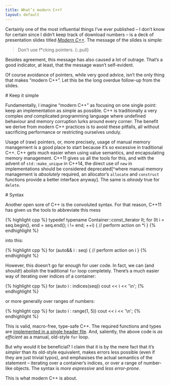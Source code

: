 ```yaml
---
title: What’s modern C++?
layout: default
---
```

<section>

Certainly one of the most influential things I’ve ever published – I don’t know
for certain since I didn’t keep track of download numbers – is a deck of
presentation slides titled *[Modern C++][]*. The message of the slides is
simple:

> Don’t use f\*cking pointers.
{:.pull}

Besides agreement, this message has also caused a lot of outrage. That’s a good
indicator, at least, that the message wasn’t self-evident.

Of course avoidance of pointers, while very good advice, isn’t the only thing
that makes “modern C++”. Let this be the long overdue follow-up from the
slides.

[Modern C++]: http://klmr.me/slides/modern-cpp/
</section>

<section>
# Keep it simple

Fundamentally, I imagine “modern C++” as focusing on one single point: keep an
implementation as simple as possible. C++ is traditionally a very complex *and*
complicated programming language where undefined behaviour and memory
corruption lurks around every corner. The benefit we derive from modern C++
practices is to avoid these pitfalls, all without sacrificing performance or
restricting ourselves unduly.

Usage of (raw) pointers, or, more precisely, usage of manual memory management
is a good place to start because it’s so excessive in traditional C++. C++ gets
much easier when using value semantics, and encapsulating memory management.
C++11 gives us all the tools for this, and with the advent of `std::make_unique`
in C++14, the direct use of `new` in implementations should be considered
deprecated[^where manual memory management is *absolutely* required, an
allocator’s `allocate` and `construct` functions provide a better interface
anyway]. The same is *already* true for `delete`.
</section>

<section>
# Syntax

Another open sore of C++ is the convoluted syntax. For that reason, C++11 has
given us the tools to abbreviate this mess

{% highlight cpp %}
typedef typename Container::const_iterator It;
for (It i = seq.begin(), end = seq.end(); i != end; ++i) {
    // perform action on *i
}
{% endhighlight %}

into this:

{% highlight cpp %}
for (auto&& i : seq) {
    // perform action on i
}
{% endhighlight %}

However, this doesn’t go far enough for user code. In fact, we can (and should!)
abolish the traditional `for` loop completely. There’s a much easier way of
iterating over indices of a container:

{% highlight cpp %}
for (auto i : indices(seq))
    cout << i << '\n';
{% endhighlight %}

or more generally over ranges of numbers:

{% highlight cpp %}
for (auto i : range(1, 5))
    cout << i << '\n';
{% endhighlight %}

This is valid, macro-free, type-safe C++. The required functions and types are  [implemented in a single header file][cpp-ranges]. And, saliently, the above code is *as efficient* as a manual, old-style `for` loop.

But why would it be beneficial? I claim that it is by the mere fact that it’s
*simpler* than its old-style equivalent, makes errors less possible (even if
they are just trivial typos), and emphasises the actual semantics of the
statement – iterating over a container’s indices, or over a range of number-like
objects. The syntax is *more expressive* and *less error-prone*.

This is what modern C++ is about.

[cpp-ranges]: https://github.com/klmr/cpp11-range

</section>
